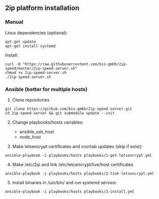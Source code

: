 ## 2ip platform installation

### Manual

Linux dependencies (optional):

```
apt-get update
apt-get install systemd
```

Install:

```
curl -O "https://raw.githubusercontent.com/bis-gmbh/2ip-speed/master/2ip-speed-server.sh"
chmod +x 2ip-speed-server.sh
./2ip-speed-server.sh
```

### Ansible (better for multiple hosts)

1) Clone repositories

```git clone https://github.com/bis-gmbh/2ip-speed-server.git```  
```cd 2ip-speed-server && git submodule update --init```

2) Change playbooks/hosts variables:
    - ansible_ssh_host
    - node_host

3) Make letsencrypt certificates and crontab updates (skip if exist):

```ansible-playbook -i playbooks/hosts playbooks/1-get-letsencrypt.yml```

4) Make /etc/2ip and link /etc/letcencrypt/live/host certificates

```ansible-playbook -i playbooks/hosts playbooks/2-link-letsencrypt.yml```

5) Install binaries in /usr/bin/ and run systemd service:

```ansible-playbook -i playbooks/hosts playbooks/3-install.yml```
